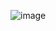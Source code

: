 ![image](https://github.com/tatapowDev/landingpage-peakyblinders/assets/119644371/9e7f5af1-9e5a-4093-aa6a-fc2db399d5a5)
